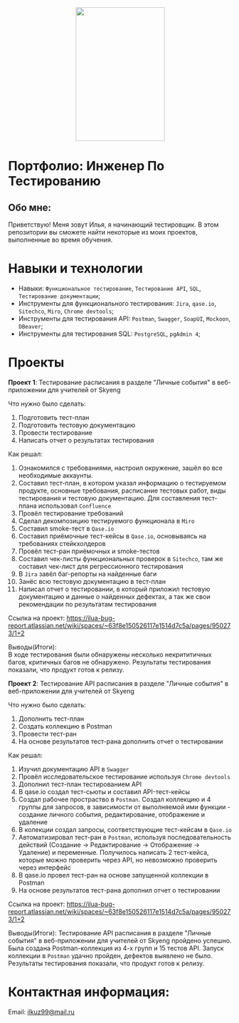 <div align="center">
  <img src="https://media.giphy.com/media/v1.Y2lkPTc5MGI3NjExdWo4bzN4ODlqYWZiM3lldHBnMXlzMGhzNHBic2U3d3R3d3Nob3lqaiZlcD12MV9pbnRlcm5hbF9naWZfYnlfaWQmY3Q9Zw/ZgTR3UQ9XAWDvqy9jv/giphy.gif" width="200" height="300"/>
</div>

# Портфолио: Инженер По Тестированию

## Обо мне:
Приветствую! Меня зовут Илья, я начинающий тестировщик.
В этом репозитории вы сможете найти некоторые из моих проектов, выполненные во время обучения.
  
# Навыки и технологии
- Навыки: ``Функциональное тестирование``, ``Тестирование API``, ``SQL``, ``Тестирование документации``;
- Инструменты для функционального тестирования: ``Jira``, ``qase.io``, ``Sitechco``, ``Miro``, ``Chrome devtools``;
- Инструменты для тестирования API: ``Postman``, ``Swagger``, ``SoapUI``, ``Mockoon``, ``DBeaver``;
- Инструменты для тестирования SQL: ``PostgreSQL``, ``pgAdmin 4``;

# Проекты
**Проект 1**: Тестирование расписания в разделе "Личные события" в веб-приложении для учителей от Skyeng

Что нужно было сделать:
1. Подготовить тест-план
2. Подготовить тестовую документацию
3. Провести тестирование
4. Написать отчет о результатах тестирования

Как решал: 
1. Ознакомился с требованиями, настроил окружение, зашёл во все необходимые аккаунты.
2. Составил тест-план, в котором указал информацию о тестируемом продукте, основные требования, расписание тестовых работ, виды тестирования и тестовую документацию. Для составления тест-плана использовал ``Confluencе``
3. Провёл тестирование требований
4. Сделал декомпозицию тестируемого функционала в ``Miro``
5. Составил smoke-тест в ``Qase.io``
6. Составил приёмочные тест-кейсы в ``Qase.io``, основываясь на требованиях стейкхолдеров
7. Провёл тест-ран приёмочных и smoke-тестов
8. Составил чек-листы функциональных проверок в ``Sitechco``, там же составил чек-лист для регрессионного тестирования
10. В ``Jira`` завёл баг-репорты на найденные баги
11. Занёс всю тестовую документацию в тест-план
12. Написал отчет о тестировании, в который приложил тестовую документацию и данные о найденных дефектах, а так же свои рекомендации по результатам тестирования

Ссылка на проект: https://ilua-bug-report.atlassian.net/wiki/spaces/~63f8e150526117e1514d7c5a/pages/950273/1+2


Выводы(Итоги):  
В ходе тестирования были обнаружены несколько некрититичных багов, критичных багов не обнаружено. Результаты тестирования показали, что продукт готов к релизу.




**Проект 2**: Тестирование API расписания в разделе "Личные события" в веб-приложении для учителей от Skyeng

Что нужно было сделать:
1. Дополнить тест-план
2. Создать коллекцию в Postman
3. Провести тест-ран
4. На основе результатов тест-рана дополнить отчет о тестировании

Как решал:
1. Изучил документацию API в ``Swagger``
2. Провёл исследовательское тестирование используя ``Chrome devtools``
3. Дополнил тест-план тестированием API
4. В qase.io создал тест-сьюты и составил API-тест-кейсы
5. Создал рабочее простраство в ``Postman``. Создал коллекцию и 4 группы для запросов, в зависимости от выполняемой ими функции - создание личного события, редактирование, отображение и удаление
6. В колекции создал запросы, соответствующие тест-кейсам в ``Qase.io``
7. Автоматизировал тест-ран в ``Postman``, используя последовательность действий (Создание -> Редактирование -> Отображение -> Удаление) и переменные. Получилось написать 2 тест-кейса, которые можно проверить через API, но невозможно проверить через интерфейс
8. В qase.io провел тест-ран на основе запущенной коллекции в Postman
9. На основе результатов тест-рана дополнил отчет о тестировании

Ссылка на проект: https://ilua-bug-report.atlassian.net/wiki/spaces/~63f8e150526117e1514d7c5a/pages/950273/1+2

Выводы(Итоги):
Тестирование API расписания в разделе "Личные события" в веб-приложении для учителей от Skyeng пройдено успешно. Была создана Postman-коллекция из 4-х групп и 15 тестов API. Запуск коллекции в ``Postman`` удачно пройден, дефектов выявлено не было. Результаты тестирования показали, что продукт готов к релизу.

# Контактная информация:
Email: ilkuz99@mail.ru
